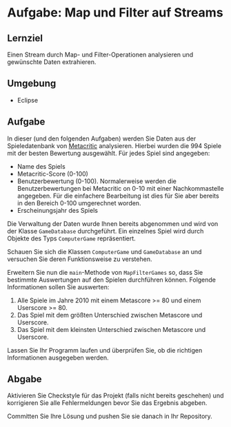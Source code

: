 # Aufgabe: Map und Filter auf Streams

## Lernziel

Einen Stream durch Map- und Filter-Operationen analysieren und gewünschte Daten extrahieren.


## Umgebung

  * Eclipse


## Aufgabe

In dieser (und den folgenden Aufgaben) werden Sie Daten aus der Spieledatenbank von [Metacritic](http://www.metacritic.com) analysieren. Hierbei wurden die 994 Spiele mit der besten Bewertung ausgewählt. Für jedes Spiel sind angegeben:

  * Name des Spiels
  * Metacritic-Score (0-100)
  * Benutzerbewertung (0-100). Normalerweise werden die Benutzerbewertungen bei Metacritic on 0-10 mit einer Nachkommastelle angegeben. Für die einfachere Bearbeitung ist dies für Sie aber bereits in den Bereich 0-100 umgerechnet worden.
  * Erscheinungsjahr des Spiels

Die Verwaltung der Daten wurde Ihnen bereits abgenommen und wird von der Klasse `GameDatabase` durchgeführt. Ein einzelnes Spiel wird durch Objekte des Typs `ComputerGame` repräsentiert.

Schauen Sie sich die Klassen `ComputerGame` und `GameDatabase` an und versuchen Sie deren Funktionsweise zu verstehen.

Erweitern Sie nun die `main`-Methode von `MapFilterGames` so, dass Sie bestimmte Auswertungen auf den Spielen durchführen können. Folgende Informationen sollen Sie auswerten:

  1. Alle Spiele im Jahre 2010 mit einem Metascore >= 80 und einem Userscore >= 80.
  2. Das Spiel mit dem größten Unterschied zwischen Metascore und Userscore.
  3. Das Spiel mit dem kleinsten Unterschied zwischen Metascore und Userscore.

Lassen Sie Ihr Programm laufen und überprüfen Sie, ob die richtigen Informationen ausgegeben werden.


## Abgabe

Aktivieren Sie Checkstyle für das Projekt (falls nicht bereits geschehen) und korrigieren Sie alle Fehlermeldungen bevor Sie das Ergebnis abgeben.

Committen Sie Ihre Lösung und pushen Sie sie danach in Ihr Repository.
